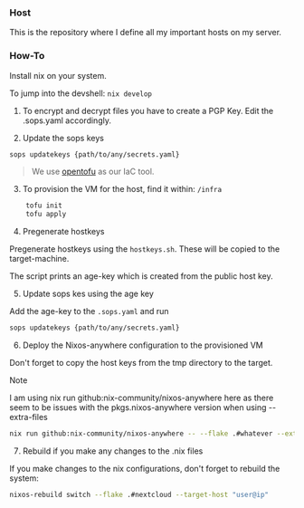 ### Host

This is the repository where I define all my important hosts on my server.

### How-To

Install nix on your system.

To jump into the devshell: `nix develop`

1) To encrypt and decrypt files you have to create a PGP Key.
Edit the .sops.yaml accordingly.

2) Update the sops keys

```bash
sops updatekeys {path/to/any/secrets.yaml}
```

> We use [opentofu](https://opentofu.org/) as our IaC tool.
3) To provision the VM for the host, find it within: `/infra`

```bash
    tofu init
    tofu apply
```

4) Pregenerate hostkeys

Pregenerate hostkeys using the `hostkeys.sh`. These will be copied to the target-machine.

The script prints an age-key which is created from the public host key.

5) Update sops kes using the age key

Add the age-key to the `.sops.yaml` and run

```bash
sops updatekeys {path/to/any/secrets.yaml}
```

6) Deploy the Nixos-anywhere configuration to the provisioned VM

Don't forget to copy the host keys from the tmp directory to the target.
 
> [!Note]
> I am using nix run github:nix-community/nixos-anywhere here as there seem to be issues with
> the pkgs.nixos-anywhere version when using --extra-files

```bash
nix run github:nix-community/nixos-anywhere -- --flake .#whatever --extra-files tmp/extra-files/ user@ip
```

7) Rebuild if you make any changes to the .nix files

If you make changes to the nix configurations, don't forget to rebuild the system:

```bash
nixos-rebuild switch --flake .#nextcloud --target-host "user@ip"
```
